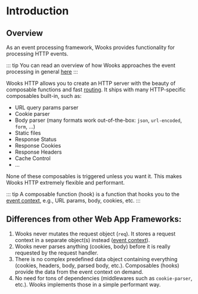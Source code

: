 # Introduction

## Overview

As an event processing framework, Wooks provides functionality for processing HTTP events.

::: tip
You can read an overview of how Wooks approaches the event processing in general [here](../#overview)
:::

Wooks HTTP allows you to create an HTTP server with the beauty of composable functions and fast [routing](../#event-routing).
It ships with many HTTP-specific composables built-in, such as:

- URL query params parser
- Cookie parser
- Body parser (many formats work out-of-the-box: `json`, `url-encoded`, `form`, ...)
- Static files
- Response Status
- Response Cookies
- Response Headers
- Cache Control
- ...

None of these composables is triggered unless you want it. This makes Wooks HTTP extremely flexible and performant.

::: tip
A composable function (hook) is a function that hooks you to the [event context](../#event-context), e.g., URL params, body, cookies, etc.
:::

## Differences from other Web App Frameworks:

1. Wooks never mutates the request object (`req`). It stores a request context in a separate object(s) instead ([event context](../#event-context)).
2. Wooks never parses anything (cookies, body) before it is really requested by the request handler.
3. There is no complex predefined data object containing everything (cookies, headers, body, parsed body, etc.). Composables (hooks) provide the data from the event context on demand.
4. No need for tons of dependencies (middlewares such as `cookie-parser`, etc.). Wooks implements those in a simple performant way.
